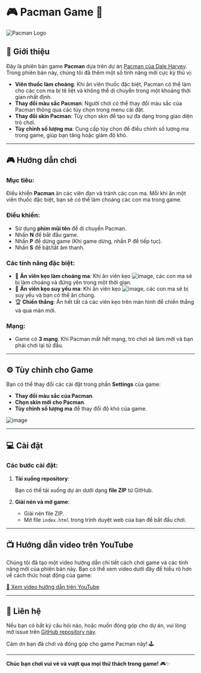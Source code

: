 # 🎮 **Pacman Game** 🚀

![Pacman Logo](https://upload.wikimedia.org/wikipedia/commons/2/28/Pac-Man_Logo.svg)

## 📜 Giới thiệu

Đây là phiên bản game **Pacman** dựa trên dự án [Pacman của Dale Harvey](https://github.com/daleharvey/pacman). Trong phiên bản này, chúng tôi đã thêm một số tính năng mới cực kỳ thú vị:

- **Viên thuốc làm choáng**: Khi ăn viên thuốc đặc biệt, Pacman có thể làm cho các con ma bị tê liệt và không thể di chuyển trong một khoảng thời gian nhất định.
- **Thay đổi màu sắc Pacman**: Người chơi có thể thay đổi màu sắc của Pacman thông qua các tùy chọn trong menu cài đặt.
- **Thay đổi skin Pacman**: Tùy chọn skin để tạo sự đa dạng trong giao diện trò chơi.
- **Tùy chỉnh số lượng ma**: Cung cấp tùy chọn để điều chỉnh số lượng ma trong game, giúp bạn tăng hoặc giảm độ khó.

---

## 🎮 Hướng dẫn chơi

### Mục tiêu:
Điều khiển **Pacman** ăn các viên đạn và tránh các con ma. Mỗi khi ăn một viên thuốc đặc biệt, bạn sẽ có thể làm choáng các con ma trong game.

### Điều khiển:
- Sử dụng **phím mũi tên** để di chuyển Pacman.
- Nhấn **N** để bắt đầu game.
- Nhấn **P** để dừng game (Khi game dừng, nhấn P để tiếp tục).
- Nhấn **S** để bật/tắt âm thanh.

### Các tính năng đặc biệt:
- 🍬 **Ăn viên kẹo làm choáng ma**: Khi ăn viên kẹo ![image](https://github.com/user-attachments/assets/700680a7-b958-4b1c-bb48-7a54791c0fcd), các con ma sẽ bị làm choáng và đứng yên trong một thời gian.
- 🧃 **Ăn viên kẹo suy yếu ma**: Khi ăn viên kẹo ![image](https://github.com/user-attachments/assets/1265a8e3-1651-4d72-962f-93047292e07a), các con ma sẽ bị suy yếu và bạn có thể ăn chúng.
- 🏆 **Chiến thắng**: Ăn hết tất cả các viên kẹo trên màn hình để chiến thắng và qua màn mới.

### Mạng:
- Game có **3 mạng**. Khi Pacman mất hết mạng, trò chơi sẽ làm mới và bạn phải chơi lại từ đầu.

---

## ⚙️ Tùy chỉnh cho Game

Bạn có thể thay đổi các cài đặt trong phần **Settings** của game:

- **Thay đổi màu sắc của Pacman**.
- **Chọn skin mới cho Pacman**.
- **Tùy chỉnh số lượng ma** để thay đổi độ khó của game.

![image](https://github.com/user-attachments/assets/795cbf62-8ca3-484e-8b63-5f0ae5d28cac)

---

## 💻 Cài đặt

### Các bước cài đặt:

1. **Tải xuống repository**:

   Bạn có thể tải xuống dự án dưới dạng **file ZIP** từ GitHub.

2. **Giải nén và mở game**:

   - Giải nén file ZIP.
   - Mở file `index.html` trong trình duyệt web của bạn để bắt đầu chơi.

---

## 📺 Hướng dẫn video trên YouTube

Chúng tôi đã tạo một video hướng dẫn chi tiết cách chơi game và các tính năng mới của phiên bản này. Bạn có thể xem video dưới đây để hiểu rõ hơn về cách thức hoạt động của game:

[🎥 Xem video hướng dẫn trên YouTube](https://www.youtube.com/watch?v=YOUR_VIDEO_ID)

---

## 📧 Liên hệ

Nếu bạn có bất kỳ câu hỏi nào, hoặc muốn đóng góp cho dự án, vui lòng mở issue trên [GitHub repository này](https://github.com/username/pacman-game).

Cảm ơn bạn đã chơi và đóng góp cho game Pacman này! 🕹️

---

**Chúc bạn chơi vui vẻ và vượt qua mọi thử thách trong game!** 🎮✨
